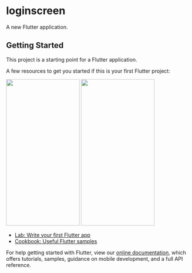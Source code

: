 # loginscreen

A new Flutter application.

## Getting Started

This project is a starting point for a Flutter application.

A few resources to get you started if this is your first Flutter project:

<img src="https://user-images.githubusercontent.com/27687969/57206972-802be680-6fe7-11e9-8183-25422b61c55f.png" height="400" width="200"> <img src="https://user-images.githubusercontent.com/27687969/57213081-57194f00-7003-11e9-9cca-a9b7c9d5ec0c.png" height="400" width="200">

- [Lab: Write your first Flutter app](https://flutter.io/docs/get-started/codelab)
- [Cookbook: Useful Flutter samples](https://flutter.io/docs/cookbook)

For help getting started with Flutter, view our 
[online documentation](https://flutter.io/docs), which offers tutorials, 
samples, guidance on mobile development, and a full API reference.
